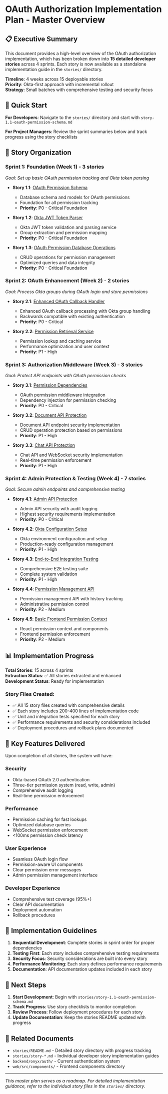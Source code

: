 # OAuth Authorization Implementation Plan - Master Overview

## 📋 Executive Summary

This document provides a high-level overview of the OAuth authorization implementation, which has been broken down into **15 detailed developer stories** across 4 sprints. Each story is now available as a standalone implementation guide in the `stories/` directory.

**Timeline**: 4 weeks across 15 deployable stories  
**Priority**: Okta-first approach with incremental rollout  
**Strategy**: Small batches with comprehensive testing and security focus

## 🚀 Quick Start

**For Developers**: Navigate to the `stories/` directory and start with `story-1.1-oauth-permission-schema.md`

**For Project Managers**: Review the sprint summaries below and track progress using the story checklists

## 📖 Story Organization

### **Sprint 1: Foundation (Week 1)** - 3 stories
*Goal: Set up basic OAuth permission tracking and Okta token parsing*

- **Story 1.1**: [OAuth Permission Schema](stories/story-1.1-oauth-permission-schema.md)
  - Database schema and models for OAuth permissions
  - Foundation for all permission tracking
  - **Priority**: P0 - Critical Foundation

- **Story 1.2**: [Okta JWT Token Parser](stories/story-1.2-okta-jwt-token-parser.md)
  - Okta JWT token validation and parsing service
  - Group extraction and permission mapping
  - **Priority**: P0 - Critical Foundation

- **Story 1.3**: [OAuth Permission Database Operations](stories/story-1.3-oauth-permission-database-operations.md)
  - CRUD operations for permission management
  - Optimized queries and data integrity
  - **Priority**: P0 - Critical Foundation

### **Sprint 2: OAuth Enhancement (Week 2)** - 2 stories
*Goal: Process Okta groups during OAuth login and store permissions*

- **Story 2.1**: [Enhanced OAuth Callback Handler](stories/story-2.1-enhanced-oauth-callback-handler.md)
  - Enhanced OAuth callback processing with Okta group handling
  - Backwards compatible with existing authentication
  - **Priority**: P0 - Critical

- **Story 2.2**: [Permission Retrieval Service](stories/story-2.2-permission-retrieval-service.md)
  - Permission lookup and caching service
  - Performance optimization and user context
  - **Priority**: P1 - High

### **Sprint 3: Authorization Middleware (Week 3)** - 3 stories
*Goal: Protect API endpoints with OAuth permission checks*

- **Story 3.1**: [Permission Dependencies](stories/story-3.1-permission-dependencies.md)
  - OAuth permission middleware integration
  - Dependency injection for permission checking
  - **Priority**: P0 - Critical

- **Story 3.2**: [Document API Protection](stories/story-3.2-document-api-protection.md)
  - Document API endpoint security implementation
  - CRUD operation protection based on permissions
  - **Priority**: P1 - High

- **Story 3.3**: [Chat API Protection](stories/story-3.3-chat-api-protection.md)
  - Chat API and WebSocket security implementation
  - Real-time permission enforcement
  - **Priority**: P1 - High

### **Sprint 4: Admin Protection & Testing (Week 4)** - 7 stories
*Goal: Secure admin endpoints and comprehensive testing*

- **Story 4.1**: [Admin API Protection](stories/story-4.1-admin-api-protection.md)
  - Admin API security with audit logging
  - Highest security requirements implementation
  - **Priority**: P0 - Critical

- **Story 4.2**: [Okta Configuration Setup](stories/story-4.2-okta-configuration-setup.md)
  - Okta environment configuration and setup
  - Production-ready configuration management
  - **Priority**: P1 - High

- **Story 4.3**: [End-to-End Integration Testing](stories/story-4.3-end-to-end-integration-testing.md)
  - Comprehensive E2E testing suite
  - Complete system validation
  - **Priority**: P1 - High

- **Story 4.4**: [Permission Management API](stories/story-4.4-permission-management-api.md)
  - Permission management API with history tracking
  - Administrative permission control
  - **Priority**: P2 - Medium

- **Story 4.5**: [Basic Frontend Permission Context](stories/story-4.5-basic-frontend-permission-context.md)
  - React permission context and components
  - Frontend permission enforcement
  - **Priority**: P2 - Medium

## 📊 Implementation Progress

**Total Stories**: 15 across 4 sprints  
**Extraction Status**: ✅ All stories extracted and enhanced  
**Development Status**: Ready for implementation

### Story Files Created:
- ✅ All 15 story files created with comprehensive details
- ✅ Each story includes 200-400 lines of implementation code
- ✅ Unit and integration tests specified for each story
- ✅ Performance requirements and security considerations included
- ✅ Deployment procedures and rollback plans documented

## 🎯 Key Features Delivered

Upon completion of all stories, the system will have:

### **Security**
- Okta-based OAuth 2.0 authentication
- Three-tier permission system (read, write, admin)
- Comprehensive audit logging
- Real-time permission enforcement

### **Performance**  
- Permission caching for fast lookups
- Optimized database queries
- WebSocket permission enforcement
- <100ms permission check latency

### **User Experience**
- Seamless OAuth login flow
- Permission-aware UI components
- Clear permission error messages
- Admin permission management interface

### **Developer Experience**
- Comprehensive test coverage (95%+)
- Clear API documentation
- Deployment automation
- Rollback procedures

## 🔧 Implementation Guidelines

1. **Sequential Development**: Complete stories in sprint order for proper dependencies
2. **Testing First**: Each story includes comprehensive testing requirements
3. **Security Focus**: Security considerations are built into every story
4. **Performance Monitoring**: Each story defines performance requirements
5. **Documentation**: API documentation updates included in each story

## 📝 Next Steps

1. **Start Development**: Begin with `stories/story-1.1-oauth-permission-schema.md`
2. **Track Progress**: Use story checklists to monitor completion
3. **Review Process**: Follow deployment procedures for each story
4. **Update Documentation**: Keep the stories README updated with progress

## 🔗 Related Documents

- `stories/README.md` - Detailed story directory with progress tracking
- `stories/story-*.md` - Individual developer story implementation guides
- `backend/onyx/auth/` - Current authentication system
- `web/src/components/` - Frontend components directory

---

*This master plan serves as a roadmap. For detailed implementation guidance, refer to the individual story files in the `stories/` directory.*
